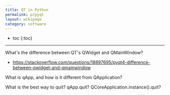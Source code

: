 ```yaml
---
title: QT in Python
permalink: p/pyqt
layout: wikipage
category: software
---
```


* toc
{:toc}

----

What's the difference between QT's QWidget and QMainWindow?
+ https://stackoverflow.com/questions/18897695/pyqt4-difference-between-qwidget-and-qmainwindow

What is qApp, and how is it different from QApplication?

What is the best way to quit? qApp.quit? QCoreApplication.instance().quit?

